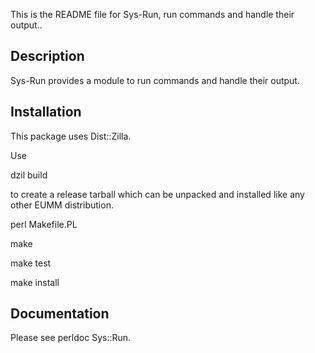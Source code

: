 This is the README file for Sys-Run,
run commands and handle their output..

## Description

Sys-Run provides a module
to run commands and handle their output.

## Installation

This package uses Dist::Zilla.

Use

dzil build

to create a release tarball which can be
unpacked and installed like any other EUMM
distribution.

perl Makefile.PL

make

make test

make install

## Documentation

Please see perldoc Sys::Run.
